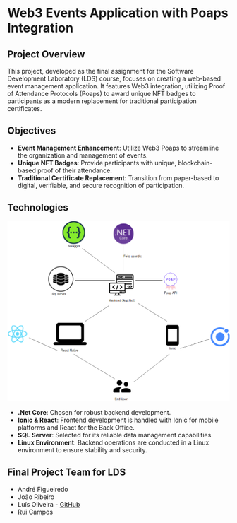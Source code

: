 # Web3 Events Application with Poaps Integration

## Project Overview
This project, developed as the final assignment for the Software Development Laboratory (LDS) course, focuses on creating a web-based event management application. It features Web3 integration, utilizing Proof of Attendance Protocols (Poaps) to award unique NFT badges to participants as a modern replacement for traditional participation certificates.

## Objectives
- **Event Management Enhancement**: Utilize Web3 Poaps to streamline the organization and management of events.
- **Unique NFT Badges**: Provide participants with unique, blockchain-based proof of their attendance.
- **Traditional Certificate Replacement**: Transition from paper-based to digital, verifiable, and secure recognition of participation.

## Technologies
![Arquitetura do Projeto](https://raw.githubusercontent.com/LuisCarlosOliveira/lds2223_01_IPPoaps/master/Diagramas/Arquitetura.png)

- **.Net Core**: Chosen for robust backend development.
- **Ionic & React**: Frontend development is handled with Ionic for mobile platforms and React for the Back Office.
- **SQL Server**: Selected for its reliable data management capabilities.
- **Linux Environment**: Backend operations are conducted in a Linux environment to ensure stability and security.




## Final Project Team for LDS
- André Figueiredo
- João Ribeiro
- Luís Oliveira - [GitHub](https://github.com/LuisCarlosOliveira)
- Rui Campos


